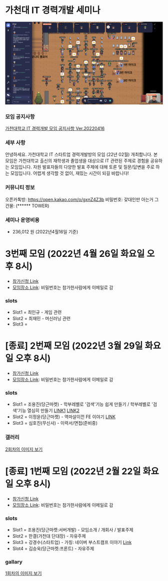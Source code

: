 # 가천대 IT 경력개발 세미나

![main](./main.png)

### 모임 공지사항
[가천대학교 IT 경력개발 모임 공지사항 Ver.20220416](https://bit.ly/3KNubG0)

###  세부 사항
안녕하세요. 가천대학교 IT 스타트업 경력개발방의 모임 (22년 02월) 개최합니다. 본 모임은 가천대학교 출신의 재학생과 졸업생을 대상으로 IT 관련된 주제로 경험을 공유하는 모임입니다. 자원 발표자들의 다양한 발표 주제에 대해 토론 및 질문/답변을 주로 하는 모임입니다. 어렵게 생각할 것 없이, 재밌는 시간이 되길 바랍니다!

### 커뮤니티 정보
오픈카톡방: https://open.kakao.com/o/gxnZ4Z3b
비밀번호: 갗대인만 아는거 그 건물: (****** TOWER)

### 세미나 운영비용
- 236,012 원 (2022년4월16일 기준)

# 3번째 모임 (2022년 4월 26일 화요일 오후 8시)

- [참가신청 Link](https://forms.gle/ny6C7AeZ4AE3RNiT7)
- [모임장소 Link](https://app.gather.town/app/gzYJQgKQYV0JBWnS/gachon-it-career): 비밀번호는 참가한사람에게 이메일로 감

### slots
- Slot1 = 최인규 - 게임 관련
- Slot2 = 최재민 - 머신러닝 관련
- Slot3 = 

# [종료] 2번째 모임 (2022년 3월 29일 화요일 오후 8시)

- [참가신청 Link](https://forms.gle/Ggkkpyn1nQjzUzVEA)
- [모임장소 Link](https://app.gather.town/app/gzYJQgKQYV0JBWnS/gachon-it-career): 비밀번호는 참가한사람에게 이메일로 감

### slots
- Slot1 = 조용진(당근마켓) - 학부레벨로 '검색'기능 쉽게 만들기 / 학부레벨로 '검색'기능 열심히 만들기 [LINK1](./docs/20220329_lets_make_search.pdf) [LINK2](./docs/20220329_elasticsearch_araboza.pdf)
- Slot2 = 이정윤(당근마켓) - 역마살이낀 FE 이야기 [LINK](./docs/20220329_move_move_fe_story.pdf)
- Slot3 = 심호진(무신사) - 이력서/면접(준비중)

### 갤러리

[2회차의 이미지 보기](./images/20220329/README.md)

# [종료] 1번째 모임 (2022년 2월 22일 화요일 오후 8시)

- [참가신청 Link](https://forms.gle/segDRczDSAwQAG5a9)
- [모임장소 Link](https://app.gather.town/app/gzYJQgKQYV0JBWnS/gachon-it-career): 비밀번호는 참가한사람에게 이메일로 감

### slots
- Slot1 = 조용진(당근마켓:서버개발) - 모임소개 / 개회사 / 발표주제
- Slot2 = 한결(가천대 단대장) - 자유주제
- Slot3 = 강경수(스타트업) - 가칭: 네이버 부스트캠프 이야기 [Link](./docs/20220222_kakasoo_how_to_study.pdf)
- Slot4 = 김승욱(당근마켓:프론트) - 자유주제

### gallary

[1회차의 이미지 보기](./images/20220222/README.md)
